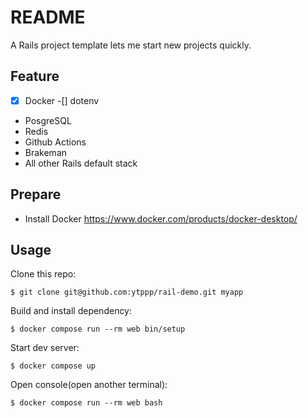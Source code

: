 # README

A Rails project template lets me start new projects quickly.

## Feature

-[x] Docker
-[] dotenv
- PosgreSQL
- Redis
- Github Actions
- Brakeman
- All other Rails default stack

## Prepare

- Install Docker https://www.docker.com/products/docker-desktop/

## Usage

Clone this repo:

```
$ git clone git@github.com:ytppp/rail-demo.git myapp
```

Build and install dependency:

```
$ docker compose run --rm web bin/setup
```

Start dev server:

```
$ docker compose up
```

Open console(open another terminal):

```
$ docker compose run --rm web bash
```
